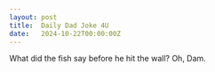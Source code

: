 ```yaml
---
layout: post
title:  Daily Dad Joke 4U
date:   2024-10-22T00:00:00Z
---
```

What did the fish say before he hit the wall? Oh, Dam.

